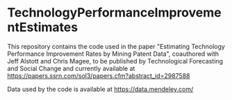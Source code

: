 # TechnologyPerformanceImprovementEstimates
This repository contains the code used in the paper "Estimating Technology Performance Improvement Rates by Mining Patent Data", coauthored with Jeff Alstott and Chris Magee, to be published by Technological Forecasting and Social Change and currently available at https://papers.ssrn.com/sol3/papers.cfm?abstract_id=2987588 

Data used by the code is available at https://data.mendeley.com/
